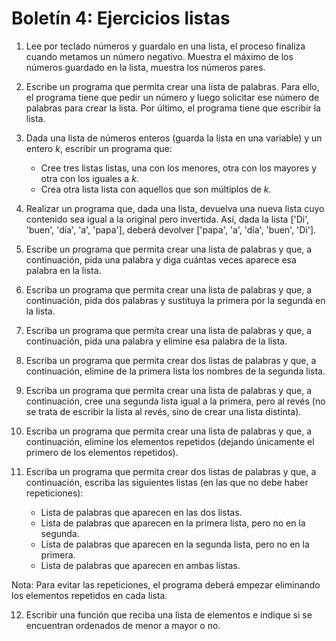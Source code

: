 # Boletín 4: Ejercicios listas

1. Lee por teclado números y guardalo en una lista, el proceso finaliza cuando metamos un número negativo. Muestra el máximo de los números guardado en la lista, muestra los números pares.

2. Escribe un programa que permita crear una lista de palabras. Para ello, el programa tiene que pedir un número y luego solicitar ese número de palabras para crear la lista. Por último, el programa tiene que escribir la lista.

3. Dada una lista de números enteros (guarda la lista en una variable) y un entero *k*, escribir un programa que:
    * Cree tres listas listas, una con los menores, otra con los mayores y otra con los iguales a *k*.
    * Crea otra lista lista con aquellos que son múltiplos de *k*.

4. Realizar un programa que, dada una lista, devuelva una nueva lista cuyo contenido sea igual a la original pero invertida. Así, dada la lista ['Di', 'buen', 'día', 'a', 'papa'], deberá devolver ['papa', 'a', 'día', 'buen', 'Di'].

5. Escribe un programa que permita crear una lista de palabras y que, a continuación, pida una palabra y diga cuántas veces aparece esa palabra en la lista.

6. Escriba un programa que permita crear una lista de palabras y que, a continuación, pida dos palabras y sustituya la primera por la segunda en la lista.

7. Escriba un programa que permita crear una lista de palabras y que, a continuación, pida una palabra y elimine esa palabra de la lista.

8. Escriba un programa que permita crear dos listas de palabras y que, a continuación, elimine de la primera lista los nombres de la segunda lista.

9. Escriba un programa que permita crear una lista de palabras y que, a continuación, cree una segunda lista igual a la primera, pero al revés (no se trata de escribir la lista al revés, sino de crear una lista distinta).

10. Escriba un programa que permita crear una lista de palabras y que, a continuación, elimine los elementos repetidos (dejando únicamente el primero de los elementos repetidos).

11. Escriba un programa que permita crear dos listas de palabras y que, a continuación, escriba las siguientes listas (en las que no debe haber repeticiones):

    * Lista de palabras que aparecen en las dos listas.
    * Lista de palabras que aparecen en la primera lista, pero no en la segunda.
    * Lista de palabras que aparecen en la segunda lista, pero no en la primera.
    * Lista de palabras que aparecen en ambas listas.

   Nota: Para evitar las repeticiones, el programa deberá empezar eliminando los elementos repetidos en cada lista.

12. Escribir una función que reciba una lista de elementos e indique si se encuentran ordenados de menor a mayor o no.